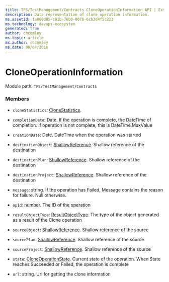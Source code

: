 ```yaml
---
title: TFS/TestManagement/Contracts CloneOperationInformation API | Extensions for Azure DevOps Services
description: Data representation of clone operation information.
ms.assetid: fa068d85-c81b-76b0-007b-6cb3d4f5c223
ms.technology: devops-ecosystem
generated: true
author: chcomley
ms.topic: article
ms.author: chcomley
ms.date: 08/04/2016
---
```


# CloneOperationInformation

Module path: `TFS/TestManagement/Contracts`

### Members

- `cloneStatistics`: [CloneStatistics](../../../TFS/TestManagement/Contracts/CloneStatistics.md).

- `completionDate`: Date. If the operation is complete, the DateTime of completion. If operation is not complete, this is DateTime.MaxValue

- `creationDate`: Date. DateTime when the operation was started

- `destinationObject`: [ShallowReference](../../../TFS/TestManagement/Contracts/ShallowReference.md). Shallow reference of the destination

- `destinationPlan`: [ShallowReference](../../../TFS/TestManagement/Contracts/ShallowReference.md). Shallow reference of the destination

- `destinationProject`: [ShallowReference](../../../TFS/TestManagement/Contracts/ShallowReference.md). Shallow reference of the destination

- `message`: string. If the operation has Failed, Message contains the reason for failure. Null otherwise.

- `opId`: number. The ID of the operation

- `resultObjectType`: [ResultObjectType](../../../TFS/TestManagement/Contracts/ResultObjectType.md). The type of the object generated as a result of the Clone operation

- `sourceObject`: [ShallowReference](../../../TFS/TestManagement/Contracts/ShallowReference.md). Shallow reference of the source

- `sourcePlan`: [ShallowReference](../../../TFS/TestManagement/Contracts/ShallowReference.md). Shallow reference of the source

- `sourceProject`: [ShallowReference](../../../TFS/TestManagement/Contracts/ShallowReference.md). Shallow reference of the source

- `state`: [CloneOperationState](../../../TFS/TestManagement/Contracts/CloneOperationState.md). Current state of the operation. When State reaches Succeeded or Failed, the operation is complete

- `url`: string. Url for getting the clone information
